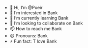 - 👋 Hi, I’m @Poeir
- 👀 I’m interested in Bank
- 🌱 I’m currently learning Bank
- 💞️ I’m looking to collaborate on Bank
- 📫 How to reach me Bank
- 😄 Pronouns: Bank
- ⚡ Fun fact: T love Bank

<!---
Poeir/Poeir is a ✨ special ✨ repository because its `README.md` (this file) appears on your GitHub profile.
You can click the Preview link to take a look at your changes.
--->
